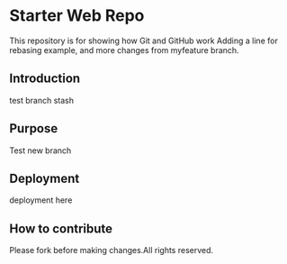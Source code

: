 # Starter Web Repo

This repository is for showing how Git and GitHub work
Adding a line for rebasing example, and more changes from myfeature branch.

## Introduction
test branch stash

## Purpose
Test new branch

## Deployment
deployment here

## How to contribute
Please fork before making changes.All rights reserved.
